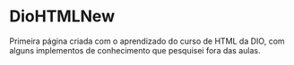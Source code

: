 # DioHTMLNew
Primeira página criada com o aprendizado do curso de HTML da DIO, com alguns implementos de conhecimento que pesquisei fora das aulas.
